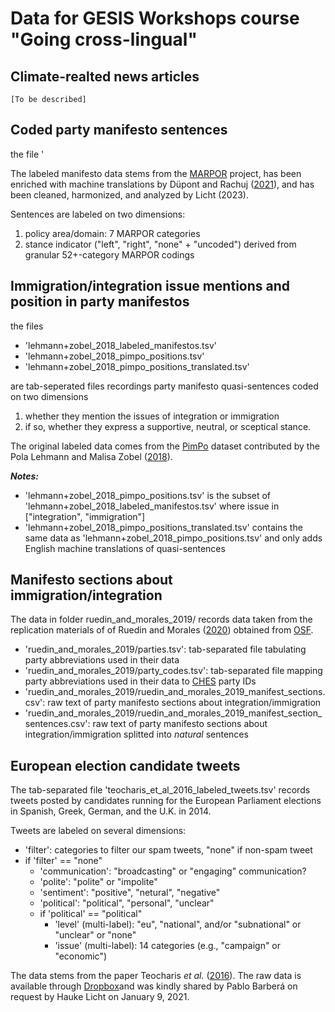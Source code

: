 # Data for GESIS Workshops course "Going cross-lingual"

## Climate-realted news articles

`[To be described]`

## Coded party manifesto sentences

the file '

The labeled manifesto data stems from the [MARPOR](https://manifesto-project.wzb.eu/) project, 
has been enriched with machine translations by Düpont and Rachuj ([2021](https://doi.org/10.1017/S0007123420000617)), 
and has been cleaned, harmonized, and analyzed by Licht (2023).

Sentences are labeled on two dimensions:

1. policy area/domain: 7 MARPOR categories
2. stance indicator ("left", "right", "none" + "uncoded") derived from granular 52+-category MARPOR codings


## Immigration/integration issue mentions and position in party manifestos

the files 

- 'lehmann+zobel_2018_labeled_manifestos.tsv'
- 'lehmann+zobel_2018_pimpo_positions.tsv'
- 'lehmann+zobel_2018_pimpo_positions_translated.tsv'

are tab-seperated files recordings party manifesto quasi-sentences coded on two dimensions

1. whether they mention the issues of integration or immigration
2. if so, whether they express a supportive, neutral, or sceptical stance.

The original labeled data comes from the [PimPo](https://manifesto-project.wzb.eu/information/documents/pimpo) dataset contributed by the Pola Lehmann and Malisa Zobel ([2018](https://doi.org/10.1111/1475-6765.12266)).

**_Notes:_**

- 'lehmann+zobel_2018_pimpo_positions.tsv' is the subset of 'lehmann+zobel_2018_labeled_manifestos.tsv' where issue in ["integration", "immigration"]
- 'lehmann+zobel_2018_pimpo_positions_translated.tsv' contains the same data as 'lehmann+zobel_2018_pimpo_positions.tsv' and only adds English machine translations of quasi-sentences

## Manifesto sections about immigration/integration

The data in folder ruedin_and_morales_2019/ records data taken from the replication materials of of Ruedin and Morales ([2020](https://doi.org/10.1177/1354068817713122)) obtained from [OSF](https://osf.io/bj27x/).

- 'ruedin_and_morales_2019/parties.tsv': tab-separated file tabulating party abbreviations used in their data 
- 'ruedin_and_morales_2019/party_codes.tsv': tab-separated file mapping party abbreviations used in their data to [CHES](https://www.chesdata.eu/) party IDs
- 'ruedin_and_morales_2019/ruedin_and_morales_2019_manifest_sections.csv': raw text of party manifesto sections about integration/immigration
- 'ruedin_and_morales_2019/ruedin_and_morales_2019_manifest_section_sentences.csv': raw text of party manifesto sections about integration/immigration splitted into *natural* sentences

## European election candidate tweets

The tab-separated file 'teocharis_et_al_2016_labeled_tweets.tsv' records tweets posted by candidates running for the European Parliament elections in Spanish, Greek, German, and the U.K. in 2014.

Tweets are labeled on several dimensions:

- 'filter': categories to filter our spam tweets, "none" if non-spam tweet
- if 'filter' == "none"
	- 'communication': "broadcasting" or "engaging" communication? 
	- 'polite': "polite" or "impolite"
	- 'sentiment': "positive", "netural", "negative"
	- 'political': "political", "personal", "unclear"
	- if 'political' == "political"
		 - 'level' (multi-label): "eu", "national", and/or "subnational" or "unclear" or "none"
		 - 'issue' (multi-label): 14 categories (e.g., "campaign" or "economic")

The data stems from the paper Teocharis *et al.* ([2016](https://doi.org/10.1111/jcom.12259)).
The raw data is available through [Dropbox](https://www.dropbox.com/s/te40bb141rkoybe/tweet-codings.csv?dl=0)and was kindly shared by Pablo Barberá on request by Hauke Licht on January 9, 2021.
